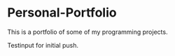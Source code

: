 # Personal-Portfolio
This is a portfolio of some of my programming projects.

Testinput for initial push.
